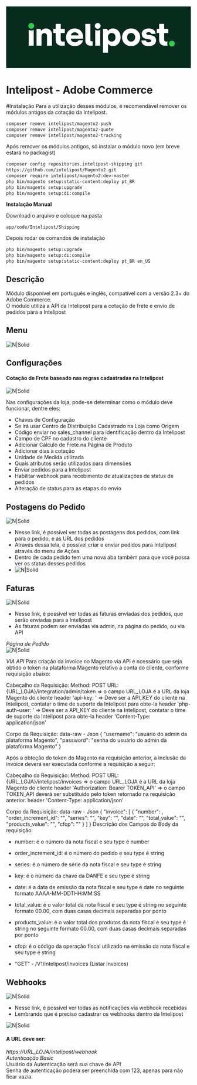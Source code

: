 ![N|Solid](view/frontend/web/images/readme/logo.png)

# Intelipost - Adobe Commerce


#Instalação
Para a utilização desses módulos, é recomendável remover os módulos antigos da cotação da Intelipost.
```
composer remove intelipost/magento2-push
composer remove intelipost/magento2-quote
composer remove intelipost/magento2-tracking
```

Após remover os módulos antigos, só instalar o módulo novo (em breve estará no packagist)
```
composer config repositories.intelipost-shipping git https://github.com/intelipost/Magento2.git
composer require intelipost/magento2:dev-master
php bin/magento setup:static-content:deploy pt_BR
php bin/magento setup:upgrade
php bin/magento setup:di:compile
```


**Instalação Manual**

Download o arquivo e coloque na pasta
```
app/code/Intelipost/Shipping
```

Depois rodar os comandos de instalação

```
php bin/magento setup:upgrade
php bin/magento setup:di:compile
php bin/magento setup:static-content:deploy pt_BR en_US
```

## Descrição
Módulo disponível em português e inglês, compatível com a versão 2.3+ do Adobe Commerce.  
O módulo utiliza a API da Intelipost para a cotação de frete e envio de pedidos para a Intelipost

## Menu
![N|Solid](view/frontend/web/images/readme/menu.gif)

## Configurações

#### Cotação de Frete baseado nas regras cadastradas na Intelipost  

![N|Solid](view/frontend/web/images/readme/settings.png)  

Nas configurações da loja, pode-se determinar como o módulo deve funcionar, dentre eles:
- Chaves de Configuração   
- Se irá usar Centro de Distribuição Cadastrado na Loja como Origem  
- Código enviar no sales_channel para identificação dentro da Intelipost  
- Campo de CPF no cadastro do cliente  
- Adicionar Cálculo de Frete na Página de Produto  
- Adicionar dias à cotação  
- Unidade de Medida utilizada  
- Quais atributos serão utilizados para dimensões  
- Enviar pedidos para a Intelipost  
- Habilitar webhook para recebimento de atualizações de status de pedidos  
- Alteração de status para as etapas do envio  

## Postagens do Pedido  

![N|Solid](view/frontend/web/images/readme/postagens.png)  

- Nesse link, é possível ver todas as postagens dos pedidos, com link para o pedido, e as URL dos pedidos
- Através dessa tela, é possível criar e enviar pedidos para Intelipost através do menu de Ações
- Dentro de cada pedido tem uma nova aba também para que você possa ver os status desses pedidos
- ![N|Solid](view/frontend/web/images/readme/order.png)  

## Faturas

![N|Solid](view/frontend/web/images/readme/invoices.png)  

- Nesse link, é possível ver todas as faturas enviadas dos pedidos, que serão enviadas para a Intelipost
- As faturas podem ser enviadas via admin, na página do pedido, ou via API  
  
*Página de Pedido*  
![N|Solid](view/frontend/web/images/readme/invoice-order.png)

*VIA API*
Para criação da invoice no Magento via API é ncessário que seja obtido o token na plataforma Magento relativo a conta do cliente, conforme requisição abaixo:

Cabeçalho da Requisição:
Method: POST
URL: {URL_LOJA}/integration/admin/token => o campo URL_LOJA é a URL da loja Magento do cliente
header 'api-key: '  => Deve ser a API_KEY do cliente na Intelipost, contatar o time de suporte da Intelipost para obte-la
header 'php-auth-user:  ' => Deve ser a API_KEY do cliente na Intelipost, contatar o time de suporte da Intelipost para obte-la
header 'Content-Type: application/json' 

Corpo da Requisição:
data-raw - Json
{
    "username": "usuário do admin da plataforma Magento",
    "password": "senha do usuário do admin da plataforma Magento"
}

Após a obteção do token do Magento na requisição anterior, a inclusão da invoice deverá ser executada conforme a requisição a seguir:

Cabeçalho da Requisição:
Method: POST
URL: {URL_LOJA}/intelipost/invoices => o campo URL_LOJA é a URL da loja Magento do cliente
header 'Authorization: Bearer TOKEN_API' => o campo TOKEN_API deverá ser substituído pelo token retornado na requisição anterior.
header 'Content-Type: application/json' 

Corpo da Requisição:
data-raw - Json
{
    "invoice": [
        {
            "number": ,
            "order_increment_id": "",
            "series": "",
            "key": "",
            "date": "",
            "total_value": "",
            "products_value": "",
            "cfop": ""
        }
    ]
}
Descrição dos Campos do Body da requisição:
- number: é o número da nota fiscal e seu type é number
- order_increment_id: é o número do pedido e seu type é string
- series: é o número de série da nota fiscal e seu type é string
- key: é o número da chave da DANFE e seu type é string
- date: é a data de emissão da nota fiscal e seu type é date no seguinte formato AAAA-MM-DDTHH:MM:SS
- total_value: é o valor total da nota fiscal e seu type é string no seguinte formato 00.00, com duas casas decimais separadas por ponto
- products_value: é o valor total dos produtos da nota fiscal e seu type é string no seguinte formato 00.00, com duas casas decimais separadas por ponto
- cfop: é o código da operação fiscal utilizado na emissão da nota fiscal e seu type é string

- "GET" - /V1/intelipost/invoices (Listar Invoices)


## Webhooks

![N|Solid](view/frontend/web/images/readme/webhooks.png)

- Nesse link, é possível ver todas as notificações via webhook recebidas
- Lembrando que é preciso cadastrar os webhooks dentro da Intelipost

![N|Solid](view/frontend/web/images/readme/webhook-intelipost.gif)

#### A URL deve ser:  
_https://URL_LOJA/intelipost/webhook_  
*Autenticação Basic*  
Usuário da Autenticação será sua chave de API  
Senha de autenticação podera ser preenchida com 123, apenas para não ficar vazia.  

